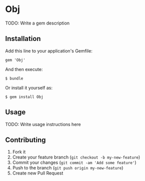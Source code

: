 # Obj

TODO: Write a gem description

## Installation

Add this line to your application's Gemfile:

    gem 'Obj'

And then execute:

    $ bundle

Or install it yourself as:

    $ gem install Obj

## Usage

TODO: Write usage instructions here

## Contributing

1. Fork it
2. Create your feature branch (`git checkout -b my-new-feature`)
3. Commit your changes (`git commit -am 'Add some feature'`)
4. Push to the branch (`git push origin my-new-feature`)
5. Create new Pull Request
